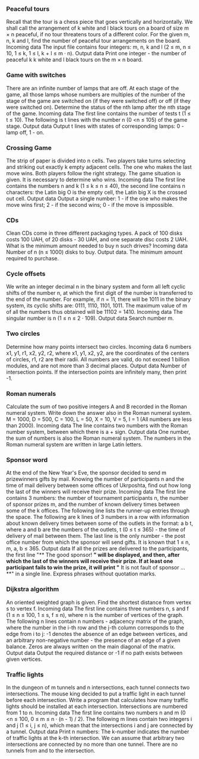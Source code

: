 ### Peaceful tours
Recall that the tour is a chess piece that goes vertically and horizontally.
We shall call the arrangement of k white and l black tours on a board of size m × n peaceful, if no tour threatens tours of a different color.
For the given m, n, k and l, find the number of peaceful tour arrangements on the board.
Incoming data
The input file contains four integers: m, n, k and l (2 ≤ m, n ≤ 10, 1 ≤ k, 1 ≤ l, k + l ≤ m · n).
Output data
Print one integer - the number of peaceful k k white and l black tours on the m × n board.
### Game with switches
There are an infinite number of lamps that are off. At each stage of the game, all those lamps whose numbers are multiples of the number of the stage of the game are switched on (if they were switched off) or off (if they were switched on).
Determine the status of the nth lamp after the nth stage of the game.
Incoming data
The first line contains the number of tests t (1 ≤ t ≤ 10). The following is t lines with the number n (0 <n ≤ 105) of the game stage.
Output data
Output t lines with states of corresponding lamps: 0 - lamp off, 1 - on.
### Crossing Game
The strip of paper is divided into n cells. Two players take turns selecting and striking out exactly k empty adjacent cells. The one who makes the last move wins. Both players follow the right strategy. The game situation is given. It is necessary to determine who wins.
Incoming data
The first line contains the numbers n and k (1 ≤ k ≤ n ≤ 40), the second line contains n characters: the Latin big O is the empty cell, the Latin big X is the crossed out cell.
Output data
Output a single number: 1 - if the one who makes the move wins first; 2 - if the second wins; 0 - if the move is impossible.
### CDs
Clean CDs come in three different packaging types. A pack of 100 disks costs 100 UAH, of 20 disks - 30 UAH, and one separate disc costs 2 UAH. What is the minimum amount needed to buy n such drives?
Incoming data
Number of n (n ≤ 1000) disks to buy.
Output data.
The minimum amount required to purchase.
### Cycle offsets
We write an integer decimal n in the binary system and form all left cyclic shifts of the number n, at which the first digit of the number is transferred to the end of the number.
For example, if n = 11, there will be 1011 in the binary system, its cyclic shifts are: 0111, 1110, 1101, 1011. The maximum value of m of all the numbers thus obtained will be 11102 = 1410.
Incoming data
The singular number is n (1 ≤ n ≤ 2 · 109).
Output data
Search number m.
### Two circles
Determine how many points intersect two circles.
Incoming data
6 numbers x1, y1, r1, x2, y2, r2, where x1, y1, x2, y2, are the coordinates of the centers of circles, r1, r2 are their radii. All numbers are valid, do not exceed 1 billion modules, and are not more than 3 decimal places.
Output data
Number of intersection points. If the intersection points are infinitely many, then print -1.
### Roman numerals
Calculate the sum of two positive integers A and B recorded in the Roman numeral system. Write down the answer also in the Roman numeral system.
M = 1000, D = 500, C = 100, L = 50, X = 10, V = 5, I = 1 (All numbers are less than 2000).
Incoming data
The line contains two numbers with the Roman number system, between which there is a + sign.
Output data
One number, the sum of numbers is also the Roman numeral system. The numbers in the Roman numeral system are written in large Latin letters.
### Sponsor word
At the end of the New Year's Eve, the sponsor decided to send m prizewinners gifts by mail. Knowing the number of participants n and the time of mail delivery between some offices of Ukrposhta, find out how long the last of the winners will receive their prize.
Incoming data
The first line contains 3 numbers: the number of tournament participants n, the number of sponsor prizes m, and the number of known delivery times between some of the k offices. The following line lists the runner-up entries through the space.
The following are k lines of 3 numbers in a row with information about known delivery times between some of the outlets in the format: a b t, where a and b are the numbers of the outlets, t (0 ≤ t ≤ 365) - the time of delivery of mail between them. The last line is the only number - the post office number from which the sponsor will send gifts. It is known that 1 ≤ n, m, a, b ≤ 365.
Output data
If all the prizes are delivered to the participants, the first line "** The good sponsor! **" will be displayed, and then, after which the last of the winners will receive their prize. If at least one participant fails to win the prize, it will print "** It is not fault of sponsor ... **" in a single line. Express phrases without quotation marks.
### Dijkstra algorithm
An oriented weighted graph is given. Find the shortest distance from vertex s to vertex f.
Incoming data
The first line contains three numbers n, s and f (1 ≤ n ≤ 100, 1 ≤ s, f ≤ n), where n is the number of vertices of the graph. The following n lines contain n numbers - adjacency matrix of the graph, where the number in the i-th row and the j-th column corresponds to the edge from i to j: -1 denotes the absence of an edge between vertices, and an arbitrary non-negative number - the presence of an edge of a given balance. Zeros are always written on the main diagonal of the matrix.
Output data
Output the required distance or -1 if no path exists between given vertices.
### Traffic lights
In the dungeon of m tunnels and n intersections, each tunnel connects two intersections. The mouse king decided to put a traffic light in each tunnel before each intersection. Write a program that calculates how many traffic lights should be installed at each intersection. Intersections are numbered from 1 to n.
Incoming data
The first line contains two numbers n and m (0 <n ≤ 100, 0 ≤ m ≤ n · (n - 1) / 2). The following m lines contain two integers i and j (1 ≤ i, j ≤ n), which mean that the intersections i and j are connected by a tunnel.
Output data
Print n numbers: The k-number indicates the number of traffic lights at the k-th intersection.
We can assume that arbitrary two intersections are connected by no more than one tunnel. There are no tunnels from and to the intersection.
